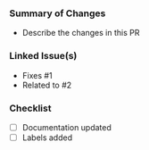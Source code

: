 ### Summary of Changes
- Describe the changes in this PR

### Linked Issue(s)
- Fixes #1
- Related to #2

### Checklist
- [ ] Documentation updated
- [ ] Labels added
